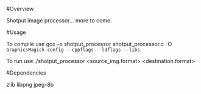#Overview

Shotput image processor... more to come.

#Usage

To compile use  gcc -o shotput_processor shotput_processor.c -O `GraphicsMagick-config --cppflags --ldflags --libs`

To run use   ./shotput_processor <source_img.format> <width> <height> <destination.format>

#Dependencies

zlib 
libpng
jpeg-8b 
